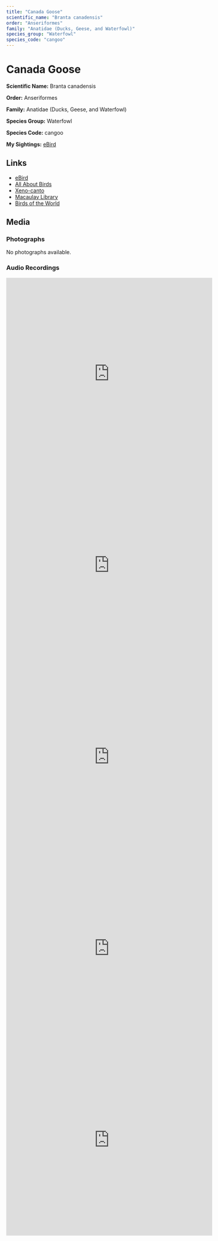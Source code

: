 ```yaml
---
title: "Canada Goose"
scientific_name: "Branta canadensis"
order: "Anseriformes"
family: "Anatidae (Ducks, Geese, and Waterfowl)"
species_group: "Waterfowl"
species_code: "cangoo"
---
```


# Canada Goose

**Scientific Name:** Branta canadensis

**Order:** Anseriformes

**Family:** Anatidae (Ducks, Geese, and Waterfowl)

**Species Group:** Waterfowl

**Species Code:** cangoo

**My Sightings:** [eBird](https://ebird.org/lifelist?r=world&time=life&spp=cangoo)

## Links
* [eBird](https://ebird.org/species/cangoo) 
* [All About Birds](https://www.allaboutbirds.org/guide/cangoo) 
* [Xeno-canto](https://www.xeno-canto.org/species/branta-canadensis) 
* [Macaulay Library](https://search.macaulaylibrary.org/catalog?taxonCode=cangoo&sort=rating_rank_desc)
* [Birds of the World](https://birdsoftheworld.org/bow/species/cangoo)

## Media
### Photographs
No photographs available.

### Audio Recordings
<iframe src="https://macaulaylibrary.org/asset/626617689/embed" width="550" height="510" frameborder="0" allowfullscreen></iframe>
<iframe src="https://macaulaylibrary.org/asset/626617690/embed" width="550" height="510" frameborder="0" allowfullscreen></iframe>
<iframe src="https://macaulaylibrary.org/asset/626617929/embed" width="550" height="510" frameborder="0" allowfullscreen></iframe>
<iframe src="https://macaulaylibrary.org/asset/626915514/embed" width="550" height="510" frameborder="0" allowfullscreen></iframe>
<iframe src="https://macaulaylibrary.org/asset/626915515/embed" width="550" height="510" frameborder="0" allowfullscreen></iframe>
